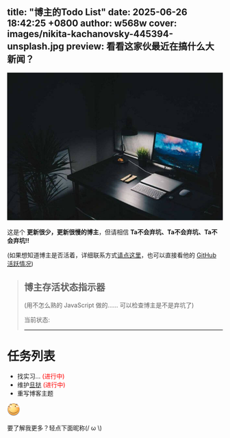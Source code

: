title: "博主的Todo List"
date: 2025-06-26 18:42:25 +0800
author: w568w
cover: images/nikita-kachanovsky-445394-unsplash.jpg
preview: 看看这家伙最近在搞什么大新闻？
---
![Photo by Nikita Kachanovsky on Unsplash](images/nikita-kachanovsky-445394-unsplash.jpg)

这是个 **更新很少，更新很慢的博主**，但请相信 **Ta不会弃坑、Ta不会弃坑、Ta不会弃坑!!**
  
(如果想知道博主是否活着，详细联系方式[请点这里](about.w568w.html)，也可以直接看他的 [GitHub 活跃情况](https://github.com/w568w/))

> ## 博主存活状态指示器
> (用不怎么熟的 JavaScript 做的…… 可以检查博主是不是弃坑了)
> 
> 当前状态: <div id="tips" style="color:grey; border-bottom:1px solid #000"/></div>  

# 任务列表

+ 找实习… <span style="color:red;">(进行中)</span>
+ 维护[旦挞](https://github.com/DanXi-Dev/DanXi/) <span style="color:red;">(进行中)</span>
+ 重写博客主题

![](images/huaji.png)

要了解我更多？轻点下面昵称(/ ω \\)

<script src="todo.js"></script>
